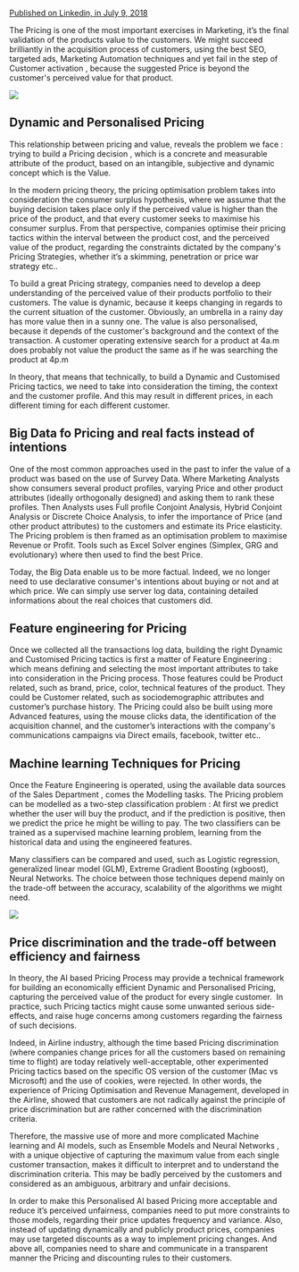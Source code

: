 [Published on Linkedin, in July 9, 2018](https://www.linkedin.com/pulse/dynamic-customised-pricing-using-artificial-abdelkrim-alfalah/?trackingId=aMdpC1PzTqGaRwamSktk6g%3D%3D)

The Pricing is one of the most important exercises in Marketing, it’s the final validation of the products value to the customers. We might succeed brilliantly in the acquisition process of customers, using the best SEO, targeted ads, Marketing Automation techniques and yet fail in the step of Customer activation , because the suggested Price is beyond the customer's perceived value for that product.

![](https://media.licdn.com/dms/image/v2/C5612AQEHDxPTGpmBoQ/article-inline_image-shrink_400_744/article-inline_image-shrink_400_744/0/1531141069914?e=1740009600&v=beta&t=qbGBQDBArUaREnXeMd3wEFZ1eXQLUq1K6HbyLxGRkg4)

## **Dynamic and Personalised Pricing**

This relationship between pricing and value, reveals the problem we face : trying to build a Pricing decision , which is a concrete and measurable attribute of the product, based on an intangible, subjective and dynamic concept which is the Value.

In the modern pricing theory, the pricing optimisation problem takes into consideration the consumer surplus hypothesis, where we assume that the buying decision takes place only if the perceived value is higher than the price of the product, and that every customer seeks to maximise his consumer surplus. From that perspective, companies optimise their pricing tactics within the interval between the product cost, and the perceived value of the product, regarding the constraints dictated by the company's Pricing Strategies, whether it’s a skimming, penetration or price war strategy etc..

To build a great Pricing strategy, companies need to develop a deep understanding of the perceived value of their products portfolio to their customers. The value is dynamic, because it keeps changing in regards to the current situation of the customer. Obviously, an umbrella in a rainy day has more value then in a sunny one. The value is also personalised, because it depends of the customer's background and the context of the transaction. A customer operating extensive search for a product at 4a.m does probably not value the product the same as if he was searching the product at 4p.m

In theory, that means that technically, to build a Dynamic and Customised Pricing tactics, we need to take into consideration the timing, the context and the customer profile. And this may result in different prices, in each different timing for each different customer.

## **Big Data fo Pricing and real facts instead of intentions**

One of the most common approaches used in the past to infer the value of a product was based on the use of Survey Data. Where Marketing Analysts show consumers several product profiles, varying Price and other product attributes (ideally orthogonally designed) and asking them to rank these profiles. Then Analysts uses Full profile Conjoint Analysis, Hybrid Conjoint Analysis or Discrete Choice Analysis, to infer the importance of Price (and other product attributes) to the customers and estimate its Price elasticity. The Pricing problem is then framed as an optimisation problem to maximise Revenue or Profit. Tools such as Excel Solver engines (Simplex, GRG and evolutionary) where then used to find the best Price.

Today, the Big Data enable us to be more factual. Indeed, we no longer need to use declarative consumer's intentions about buying or not and at which price. We can simply use server log data, containing detailed informations about the real choices that customers did.

## **Feature engineering for Pricing**

Once we collected all the transactions log data, building the right Dynamic and Customised Pricing tactics is first a matter of Feature Engineering : which means defining and selecting the most important attributes to take into consideration in the Pricing process. Those features could be Product related, such as brand, price, color, technical features of the product. They could be Customer related, such as sociodemographic attributes and customer’s purchase history. The Pricing could also be built using more Advanced features, using the mouse clicks data, the identification of the acquisition channel, and the customer’s interactions with the company's communications campaigns via Direct emails, facebook, twitter etc..

## Machine learning Techniques for Pricing

Once the Feature Engineering is operated, using the available data sources of the Sales Department , comes the Modelling tasks. The Pricing problem can be modelled as a two-step classification problem : At first we predict whether the user will buy the product, and if the prediction is positive, then we predict the price he might be willing to pay. The two classifiers can be trained as a supervised machine learning problem, learning from the historical data and using the engineered features.

Many classifiers can be compared and used, such as Logistic regression, generalized linear model (GLM), Extreme Gradient Boosting (xgboost), Neural Networks. The choice between those techniques depend mainly on the trade-off between the accuracy, scalability of the algorithms we might need.

![](https://media.licdn.com/dms/image/v2/C5612AQGK-9Dk-5kEdQ/article-inline_image-shrink_1000_1488/article-inline_image-shrink_1000_1488/0/1531139978053?e=1740009600&v=beta&t=7k2XPNXVIPZ7-THXp9UwKkjXgeQZ3yC68y0PKdqDgqM)

## **Price discrimination and the trade-off between efficiency and fairness**

In theory, the AI based Pricing Process may provide a technical framework for building an economically efficient Dynamic and Personalised Pricing, capturing the perceived value of the product for every single customer.  In practice, such Pricing tactics might cause some unwanted serious side-effects, and raise huge concerns among customers regarding the fairness of such decisions.

Indeed, in Airline industry, although the time based Pricing discrimination (where companies change prices for all the customers based on remaining time to flight) are today relatively well-acceptable, other experimented Pricing tactics based on the specific OS version of the customer (Mac vs Microsoft) and the use of cookies, were rejected. In other words, the experience of Pricing Optimisation and Revenue Management, developed in the Airline, showed that customers are not radically against the principle of price discrimination but are rather concerned with the discrimination criteria. 

Therefore, the massive use of more and more complicated Machine learning and AI models, such as Ensemble Models and Neural Networks , with a unique objective of capturing the maximum value from each single customer transaction, makes it difficult to interpret and to understand the discrimination criteria. This may be badly perceived by the customers and considered as an ambiguous, arbitrary and unfair decisions.

In order to make this Personalised AI based Pricing more acceptable and reduce it’s perceived unfairness, companies need to put more constraints to those models, regarding their price updates frequency and variance. Also, instead of updating dynamically and publicly product prices, companies may use targeted discounts as a way to implement pricing changes. And above all, companies need to share and communicate in a transparent manner the Pricing and discounting rules to their customers.